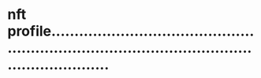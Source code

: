 # nft profile.......................................................................................................................
